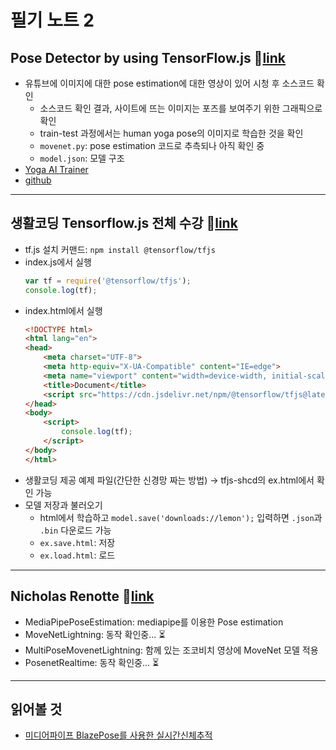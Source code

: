 # 필기 노트 2

## Pose Detector by using TensorFlow.js 🏫[link](https://www.youtube.com/watch?v=fiDaAc7z_kQ)
- 유튜브에 이미지에 대한 pose estimation에 대한 영상이 있어 시청 후 소스코드 확인
    - 소스코드 확인 결과, 사이트에 뜨는 이미지는 포즈를 보여주기 위한 그래픽으로 확인
    - train-test 과정에서는 human yoga pose의 이미지로 학습한 것을 확인
    - `movenet.py`: pose estimation 코드로 추측되나 아직 확인 중
    - `model.json`: 모델 구조
- [Yoga AI Trainer](https://eager-bardeen-e9f94f.netlify.app/)
- [github](https://github.com/harshbhatt7585/YogaIntelliJ)

---
## 생활코딩 Tensorflow.js 전체 수강 🏫[link](https://www.youtube.com/playlist?list=PLuHgQVnccGMBEbPiaGs2kfQFpMmQchM-1)
- tf.js 설치 커맨드: `npm install @tensorflow/tfjs`
- index.js에서 실행
    ```javascript
    var tf = require('@tensorflow/tfjs');
    console.log(tf);
    ```
- index.html에서 실행
    ```html
    <!DOCTYPE html>
    <html lang="en">
    <head>
        <meta charset="UTF-8">
        <meta http-equiv="X-UA-Compatible" content="IE=edge">
        <meta name="viewport" content="width=device-width, initial-scale=1.0">
        <title>Document</title>
        <script src="https://cdn.jsdelivr.net/npm/@tensorflow/tfjs@latest"> </script>
    </head>
    <body>
        <script>
            console.log(tf);
        </script>
    </body>
    </html>
    ```
- 생활코딩 제공 예제 파일(간단한 신경망 짜는 방법) → tfjs-shcd의 ex.html에서 확인 가능
- 모델 저장과 불러오기
    - html에서 학습하고 `model.save('downloads://lemon');` 입력하면 `.json`과 `.bin` 다운로드 가능
    - `ex.save.html`: 저장
    - `ex.load.html`: 로드

---
## Nicholas Renotte 🏫[link](https://www.youtube.com/c/nicholasrenotte)
- MediaPipePoseEstimation: mediapipe를 이용한 Pose estimation
- MoveNetLightning: 동작 확인중... ⏳
- MultiPoseMovenetLightning: 함께 있는 조코비치 영상에 MoveNet 모델 적용
- PosenetRealtime: 동작 확인중... ⏳


---
## 읽어볼 것
- [미디어파이프 BlazePose를 사용한 실시간신체추적](https://brunch.co.kr/@synabreu/95)